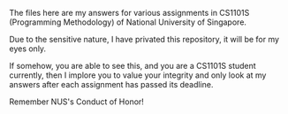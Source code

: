 The files here are my answers for various assignments in CS1101S (Programming Methodology) of National University of Singapore.

Due to the sensitive nature, I have privated this repository, it will be for my eyes only.

If somehow, you are able to see this, and you are a CS1101S student currently, then I implore you to value your integrity and only look at my answers after each assignment has passed its deadline.

Remember NUS's Conduct of Honor!
